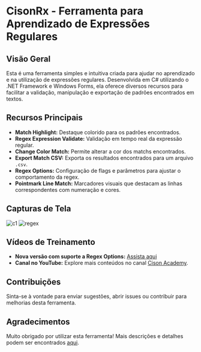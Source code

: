 # CisonRx - Ferramenta para Aprendizado de Expressões Regulares

## Visão Geral
Esta é uma ferramenta simples e intuitiva criada para ajudar no aprendizado e na utilização de expressões regulares. Desenvolvida em C# utilizando o .NET Framework e Windows Forms, ela oferece diversos recursos para facilitar a validação, manipulação e exportação de padrões encontrados em textos.

## Recursos Principais
- **Match Highlight:** Destaque colorido para os padrões encontrados.
- **Regex Expression Validate:** Validação em tempo real da expressão regular.
- **Change Color Match:** Permite alterar a cor dos matchs encontrados.
- **Export Match CSV:** Exporta os resultados encontrados para um arquivo `.csv`.
- **Regex Options:** Configuração de flags e parâmetros para ajustar o comportamento da regex.
- **Pointmark Line Match:** Marcadores visuais que destacam as linhas correspondentes com numeração e cores.

## Capturas de Tela
![c1](https://github.com/user-attachments/assets/394a6c06-270e-4121-8f3b-e8a3a73a4bfb)
![regex](https://github.com/user-attachments/assets/fa8d432e-3011-4dfd-b7ac-d4e91e397764)


## Vídeos de Treinamento
- **Nova versão com suporte a Regex Options:** [Assista aqui](https://www.youtube.com/watch?v=55x-huXy4Ho)
- **Canal no YouTube:** Explore mais conteúdos no canal [Cison Academy](https://www.youtube.com/@cisonacademy).

## Contribuições
Sinta-se à vontade para enviar sugestões, abrir issues ou contribuir para melhorias desta ferramenta.

## Agradecimentos
Muito obrigado por utilizar esta ferramenta! Mais descrições e detalhes podem ser encontrados [aqui](https://gcison.github.io/CisonRx/).
